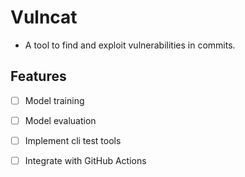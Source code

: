 # Vulncat
- A tool to find and exploit vulnerabilities in commits.

## Features
- [ ] Model training
- [ ] Model evaluation
- [ ] Implement cli test tools
- [ ] Integrate with GitHub Actions

